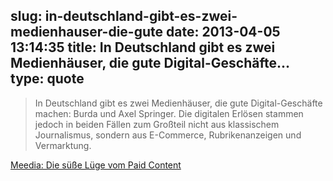 slug: in-deutschland-gibt-es-zwei-medienhauser-die-gute
date: 2013-04-05 13:14:35
title: In Deutschland gibt es zwei Medienhäuser, die gute Digital-Geschäfte...
type: quote
---

> In Deutschland gibt es zwei Medienhäuser, die gute Digital-Geschäfte machen: Burda und Axel Springer. Die digitalen Erlösen stammen jedoch in beiden Fällen zum Großteil nicht aus klassischem Journalismus, sondern aus E-Commerce, Rubrikenanzeigen und Vermarktung.

[Meedia: Die süße Lüge vom Paid Content](http://meedia.de/internet/die-suesse-luege-vom-paid-content/2013/04/02.html)
